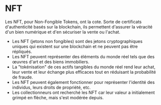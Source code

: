 # NFT

Les NFT, pour Non-Fongible Tokens, ont la cote. Sorte de certificats d'authenticité basés sur la blockchain, ils permettent d'assurer la véracité d'un bien numérique et d'en sécuriser la vente ou l'achat.

* Les NFT (jetons non fongibles) sont des jetons cryptographiques uniques qui existent sur une blockchain et ne peuvent pas être répliqués.
* Les NFT peuvent représenter des éléments du monde réel tels que des œuvres d'art et des biens immobiliers.
* La "tokénisation" de ces actifs tangibles du monde réel rend leur achat, leur vente et leur échange plus efficaces tout en réduisant la probabilité de fraude.
* Les NFT peuvent également fonctionner pour représenter l'identité des individus, leurs droits de propriété, etc.
* Les collectionneurs ont recherché les NFT car leur valeur a initialement grimpé en flèche, mais s'est modérée depuis.